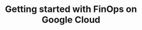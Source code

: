 ---
title: Getting started with FinOps on Google Cloud
description: Cloud FinOps is an operational framework and cultural shift that brings technology, finance, and business together to drive financial accountability and accelerate business value realization. 
date-added: Oct 2021
type: Guide
source: Partner Contribution
label: External
link: https://cloud.google.com/resources/cloud-finops-getting-started-whitepaper
cloud-provider: 
  - GCP
framework-capabilities:
permalink: /resources/not-here/
weight: 30
listing: true
---